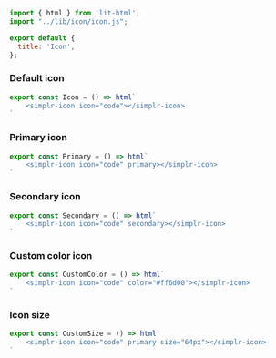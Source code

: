 ```js script
import { html } from 'lit-html';
import "../lib/icon/icon.js";

export default {
  title: 'Icon',
};
```

### Default icon

```js preview-story
export const Icon = () => html`
    <simplr-icon icon="code"></simplr-icon>
`
```

### Primary icon

```js preview-story
export const Primary = () => html`
    <simplr-icon icon="code" primary></simplr-icon>
`
```

### Secondary icon

```js preview-story
export const Secondary = () => html`
    <simplr-icon icon="code" secondary></simplr-icon>
`
```

### Custom color icon

```js preview-story
export const CustomColor = () => html`
    <simplr-icon icon="code" color="#ff6d00"></simplr-icon>
`
```

### Icon size

```js preview-story
export const CustomSize = () => html`
    <simplr-icon icon="code" primary size="64px"></simplr-icon>
`
```
